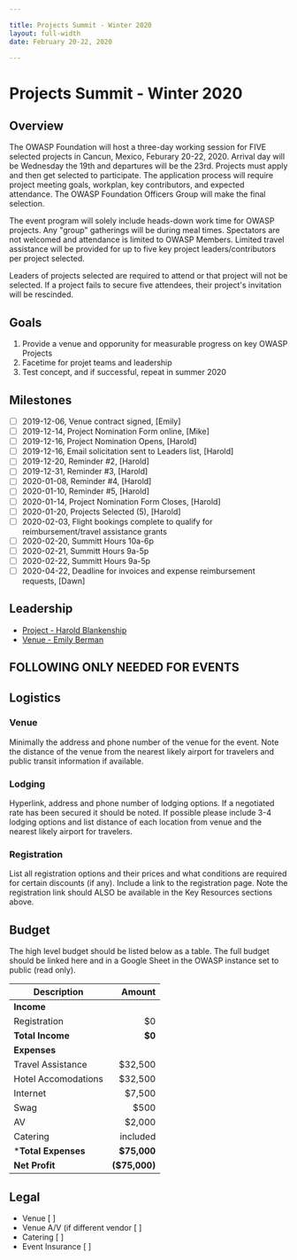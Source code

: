 ```yaml
---

title: Projects Summit - Winter 2020
layout: full-width
date: February 20-22, 2020

---
```


# Projects Summit - Winter 2020

## Overview

The OWASP Foundation will host a three-day working session for FIVE selected projects in Cancun, Mexico, Feburary 20-22, 2020. Arrival day will be Wednesday the 19th and departures will be the 23rd. Projects must apply and then get selected to participate. The application process will require project meeting goals, workplan, key contributors, and expected attendance. The OWASP Foundation Officers Group will make the final selection.

The event program will solely include heads-down work time for OWASP projects. Any "group" gatherings will be during meal times. Spectators are not welcomed and attendance is limited to OWASP Members. Limited travel assistance will be provided for up to five key project leaders/contributors per project selected.

Leaders of projects selected are required to attend or that project will not be selected. If a project fails to secure five attendees, their project's invitation will be rescinded.

## Goals

1. Provide a venue and opporunity for measurable progress on key OWASP Projects
2. Facetime for projet teams and leadership
3. Test concept, and if successful, repeat in summer 2020

## Milestones

- [ ] 2019-12-06, Venue contract signed, [Emily]
- [ ] 2019-12-14, Project Nomination Form online, [Mike]
- [ ] 2019-12-16, Project Nomination Opens, [Harold]
- [ ] 2019-12-16, Email solicitation sent to Leaders list, [Harold]
- [ ] 2019-12-20, Reminder #2, [Harold]
- [ ] 2019-12-31, Reminder #3, [Harold]
- [ ] 2020-01-08, Reminder #4, [Harold]
- [ ] 2020-01-10, Reminder #5, [Harold]
- [ ] 2020-01-14, Project Nomination Form Closes, [Harold]
- [ ] 2020-01-20, Projects Selected (5), [Harold]
- [ ] 2020-02-03, Flight bookings complete to qualify for reimbursement/travel assistance grants
- [ ] 2020-02-20, Summitt Hours 10a-6p
- [ ] 2020-02-21, Summitt Hours 9a-5p
- [ ] 2020-02-22, Summitt Hours 9a-5p
- [ ] 2020-04-22, Deadline for invoices and expense reimbursement requests, [Dawn]

## Leadership

* [Project - Harold Blankenship](mailto:harold.blankenship@owasp.com?subject=Project%20Summit)
* [Venue - Emily Berman](mailto:emily.berman@owasp.com?subject=Project%20Summit)

## **FOLLOWING ONLY NEEDED FOR EVENTS**

## Logistics

### Venue

Minimally the address and phone number of the venue for the event. Note the distance of the venue from the nearest likely airport for travelers and public transit information if available.

### Lodging 

Hyperlink, address and phone number of lodging options. If a negotiated rate has been secured it should be noted. If possible please include 3-4 lodging options and list distance of each location from venue and the nearest likely airport for travelers.

### Registration 

List all registration options and their prices and what conditions are required for certain discounts (if any). Include a link to the registration page. Note the registration link should ALSO be available in the Key Resources sections above.

## Budget 

The high level budget should be listed below as a table. The full budget should be linked here and in a Google Sheet in the OWASP instance set to public (read only).

Description            | Amount
--------------         | ------------:
**Income**             | 
Registration           | $0
**Total Income**       | **$0**
**Expenses**           | 
Travel Assistance      | $32,500 
Hotel Accomodations    | $32,500 
Internet               | $7,500 
Swag                   | $500
AV                     | $2,000 
Catering               | included
***Total Expenses**    | **$75,000**
**Net Profit**         | **($75,000)**


## Legal

* Venue [ ]
* Venue A/V (if different vendor [ ]
* Catering [ ]
* Event Insurance [ ]

